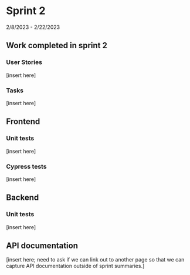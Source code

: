 # Sprint 2
2/8/2023 - 2/22/2023

## Work completed in sprint 2

### User Stories
[insert here]

### Tasks
[insert here]

## Frontend

### Unit tests
[insert here]

### Cypress tests
[insert here]

## Backend

### Unit tests
[insert here]

## API documentation
[insert here; need to ask if we can link out to another page so that we can capture API documentation outside of sprint summaries.]

